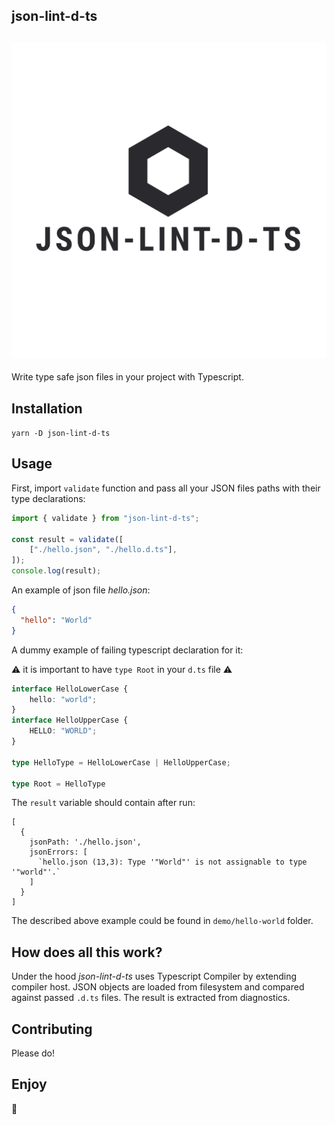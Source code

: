 json-lint-d-ts
------

![image](assets/logo.svg)
------

Write type safe json files in your project with Typescript.

## Installation
`yarn -D json-lint-d-ts`

## Usage
First, import `validate` function and pass all your JSON files paths with their type declarations:

```typescript
import { validate } from "json-lint-d-ts";

const result = validate([
    ["./hello.json", "./hello.d.ts"],
]);
console.log(result);
```

An example of json file *hello.json*:

```json
{
  "hello": "World"
}
```

A dummy example of failing typescript declaration for it:

⚠️ it is important to have `type Root` in your `d.ts`  file ⚠️

```typescript
interface HelloLowerCase {
    hello: "world";
}
interface HelloUpperCase {
    HELLO: "WORLD";
}

type HelloType = HelloLowerCase | HelloUpperCase;

type Root = HelloType

```

The `result` variable should contain after run:

```shell script
[
  {
    jsonPath: './hello.json',
    jsonErrors: [
      `hello.json (13,3): Type '"World"' is not assignable to type '"world"'.`
    ]
  }
]
```

The described above example could be found in `demo/hello-world` folder.

## How does all this work?
Under the hood *json-lint-d-ts* uses Typescript Compiler by extending compiler host.
JSON objects are loaded from filesystem and compared against passed `.d.ts` files.
The result is extracted from diagnostics. 

## Contributing
Please do!

## Enjoy

🚀
